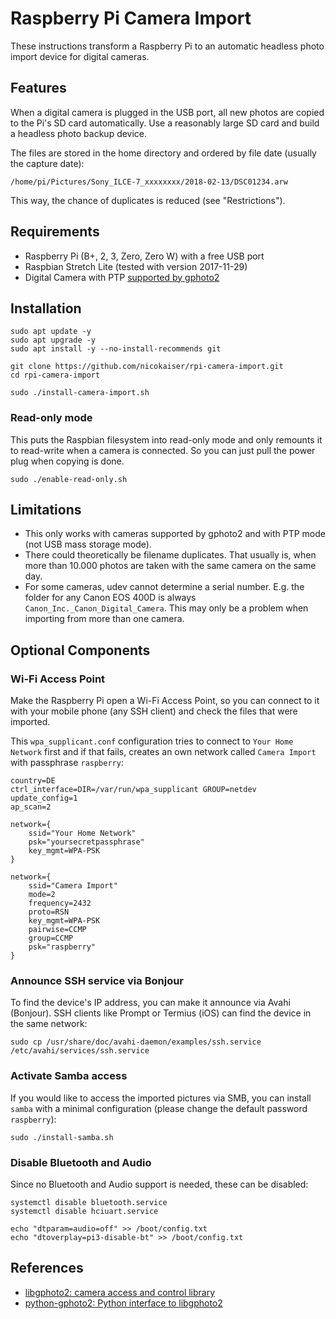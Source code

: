 # Raspberry Pi Camera Import

These instructions transform a Raspberry Pi to an automatic headless photo import device for digital cameras.

## Features

When a digital camera is plugged in the USB port, all new photos are copied to the Pi's SD card automatically. Use a reasonably large SD card and build a headless photo backup device.

The files are stored in the home directory and ordered by file date (usually the capture date):

`/home/pi/Pictures/Sony_ILCE-7_xxxxxxxx/2018-02-13/DSC01234.arw`

This way, the chance of duplicates is reduced (see "Restrictions").

## Requirements

- Raspberry Pi (B+, 2, 3, Zero, Zero W) with a free USB port
- Raspbian Stretch Lite (tested with version 2017-11-29)
- Digital Camera with PTP [supported by gphoto2](http://gphoto.org/proj/libgphoto2/support.php)

## Installation

```
sudo apt update -y
sudo apt upgrade -y
sudo apt install -y --no-install-recommends git

git clone https://github.com/nicokaiser/rpi-camera-import.git
cd rpi-camera-import

sudo ./install-camera-import.sh
```

### Read-only mode

This puts the Raspbian filesystem into read-only mode and only remounts it to read-write when a camera is connected. So you can just pull the power plug when copying is done.

```
sudo ./enable-read-only.sh
```

## Limitations

- This only works with cameras supported by gphoto2 and with PTP mode (not USB mass storage mode).
- There could theoretically be filename duplicates. That usually is, when more than 10.000 photos are taken with the same camera on the same day.
- For some cameras, udev cannot determine a serial number. E.g. the folder for any Canon EOS 400D is always `Canon_Inc._Canon_Digital_Camera`. This may only be a problem when importing from more than one camera.

## Optional Components

### Wi-Fi Access Point

Make the Raspberry Pi open a Wi-Fi Access Point, so you can connect to it with your mobile phone (any SSH client) and check the files that were imported.

This `wpa_supplicant.conf` configuration tries to connect to `Your Home Network` first and if that fails, creates an own network called `Camera Import` with passphrase `raspberry`:

```
country=DE
ctrl_interface=DIR=/var/run/wpa_supplicant GROUP=netdev
update_config=1
ap_scan=2

network={
    ssid="Your Home Network"
    psk="yoursecretpassphrase"
    key_mgmt=WPA-PSK
}

network={
    ssid="Camera Import"
    mode=2
    frequency=2432
    proto=RSN
    key_mgmt=WPA-PSK
    pairwise=CCMP
    group=CCMP
    psk="raspberry"
}
```

### Announce SSH service via Bonjour

To find the device's IP address, you can make it announce via Avahi (Bonjour). SSH clients like Prompt or Termius (iOS) can find the device in the same network:

```
sudo cp /usr/share/doc/avahi-daemon/examples/ssh.service /etc/avahi/services/ssh.service
```

### Activate Samba access

If you would like to access the imported pictures via SMB, you can install `samba` with a minimal configuration (please change the default password `raspberry`):

```
sudo ./install-samba.sh
```

### Disable Bluetooth and Audio

Since no Bluetooth and Audio support is needed, these can be disabled:

```
systemctl disable bluetooth.service
systemctl disable hciuart.service

echo "dtparam=audio=off" >> /boot/config.txt
echo "dtoverplay=pi3-disable-bt" >> /boot/config.txt
```

## References

- [libgphoto2: camera access and control library](https://github.com/gphoto/libgphoto2)
- [python-gphoto2: Python interface to libgphoto2](https://github.com/jim-easterbrook/python-gphoto2)
